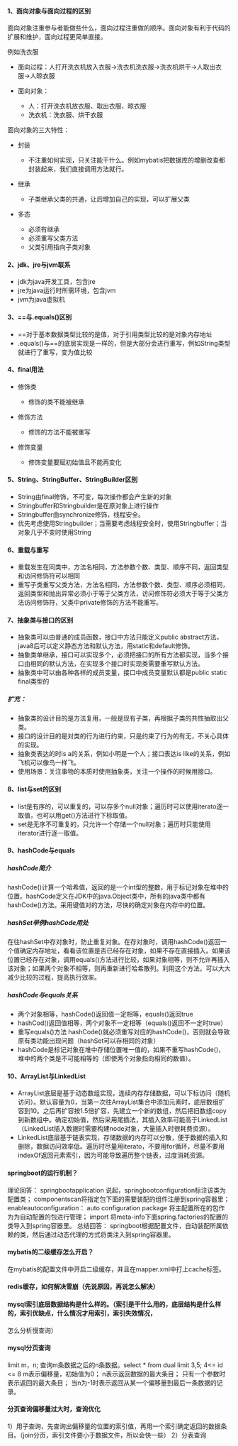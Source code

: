 #### 1、面向对象与面向过程的区别

面向对象注重参与者能做些什么，面向过程注重做的顺序。面向对象有利于代码的扩展和维护，面向过程更简单直接。

例如洗衣服

* 面向过程：人打开洗衣机放入衣服->洗衣机洗衣服->洗衣机烘干->人取出衣服->人晾衣服

* 面向对象：
  * 人：打开洗衣机放衣服、取出衣服、晾衣服
  * 洗衣机：洗衣服、烘干衣服

面向对象的三大特性：

* 封装
  * 不注重如何实现，只关注能干什么。例如mybatis把数据库的增删改查都封装起来，我们直接调用方法就行。

* 继承
  * 子类继承父类的共通，让后增加自己的实现，可以扩展父类
* 多态
  * 必须有继承
  * 必须重写父类方法
  * 父类引用指向子类对象

#### 2、jdk、jre与jvm联系

* jdk为java开发工具，包含jre
* jre为java运行时所需环境，包含jvm
* jvm为java虚拟机

#### 3、==与.equals()区别

* ==对于基本数据类型比较的是值，对于引用类型比较的是对象内存地址
* .equals()与==的底层实现是一样的，但是大部分会进行重写，例如String类型就进行了重写，变为值比较

#### 4、final用法

* 修饰类
  * 修饰的类不能被继承

* 修饰方法
  * 修饰的方法不能被重写
* 修饰变量
  * 修饰变量要赋初始值且不能再变化

#### 5、String、StringBuffer、StringBuilder区别

* String由final修饰，不可变，每次操作都会产生新的对象
* Stringbuffer和Stringbuilder是在原对象上进行操作
* Stringbuffer由synchronize修饰，线程安全。
* 优先考虑使用Stringbuilder；当需要考虑线程安全时，使用Stringbuffer；当对象几乎不变时使用String

#### 6、重载与重写

* 重载发生在同类中，方法名相同，方法参数个数、类型、顺序不同，返回类型和访问修饰符可以相同
* 重写子类重写父类方法，方法名相同，方法参数个数、类型、顺序必须相同，返回类型和抛出异常必须小于等于父类方法，访问修饰符必须大于等于父类方法访问修饰符，父类中private修饰的方法不能重写。

#### 7、抽象类与接口的区别

* 抽象类可以由普通的成员函数，接口中方法只能定义public abstract方法，java8后可以定义静态方法和默认方法，用static和default修饰。
* 抽象类单继承，接口可以实现多个，必须把接口的所有方法都实现，当多个接口由相同的默认方法，在实现多个接口时实现类需要重写默认方法。
* 抽象类中可以由各种各样的成员变量，接口中成员变量默认都是public static final类型的

##### 扩充：

* 抽象类的设计目的是方法复用，一般是现有子类，再根据子类的共性抽取出父类。
* 接口的设计目的是对类的行为进行约束，只是约束了行为的有无，不关心具体的实现。
* 抽象类表达的时is a的关系，例如小明是一个人；接口表达is like的关系，例如飞机可以像鸟一样飞。
* 使用场景：关注事物的本质时使用抽象类，关注一个操作的时候用接口。

#### 8、list与set的区别

* list是有序的，可以重复的，可以存多个null对象；遍历时可以使用iterato逐一取值，也可以用get()方法进行下标取值。
* set是无序不可重复的，只允许一个存储一个null对象；遍历时只能使用iterator进行逐一取值。

#### 9、hashCode与equals

##### hashCode简介

​	hashCode()计算一个哈希值，返回的是一个int型的整数，用于标记对象在堆中的位置。hashCode定义在JDK中的java.Object类中，所有的java类中都有hashCode()方法。采用键值对的方法，尽快的确定对象在内存中的位置。

##### hashSet举例hashCode用处

​	在往hashSet中存对象时，防止重复对象。在存对象时，调用hashCode()返回一个值确定内存地址，看看该位置是否已经存在对象，如果不存在直接插入。如果该位置已经存在对象，调用equals()方法进行比较，如果对象相等，则不允许再插入该对象；如果两个对象不相等，则再重新进行哈希散列。利用这个方法，可以大大减少比较的过程，提高执行效率。

##### hashCode与equals关系

* 两个对象相等，hashCode()返回值一定相等，equals()返回true
* hashCod()返回值相等，两个对象不一定相等（equals()返回不一定时true）
* 重写equals()方法 hashCode()就必须重写对应的hashCode()，否则就会导致原有类功能出现问题（hashSet可以存相同的对象）
* hashCode是标记对象在堆中存储位置唯一值的，如果不重写hashCode()，堆中的两个类是不可能相等的（即使两个对象指向相同的数值）。

#### 10、ArrayList与LinkedList

* ArrayList底层是基于动态数组实现，连续内存存储数据，可以下标访问（随机访问）。默认容量为0，当第一次往ArrayList集合中添加元素时，底层数组扩容到10。之后再扩容按1.5倍扩容，先建立一个新的数组，然后把旧数组copy到新数组中。确定初始值，然后采用尾插法，其插入效率可能高于LinkedList（LinkedList插入数据时需要构建node对象，大量插入时很耗费资源）。
* LinkedList底层基于链表实现，存储数据的内存可以分散，便于数据的插入和删除，数据访问效率低。遍历时尽量用iterato，不要用for循环，尽量不要用indexOf返回元素索引，因为可能导致遍历整个链表，过度消耗资源。



#### springboot的运行机制？

理论回答：
springbootapplication 说起，springbootconfiguration标注该类为配置类；
componentscan将指定包下面的需要装配的组件注册到spring容器里；
enableautoconfiguration：
auto configuration package 将主配置所在的包作为为自动配置的包进行管理； 
import 将meta-info下面spring.factories的配置的类导入到spring容器里。 
总结回答：
springboot根据配置文件，自动装配所属依赖的类，然后通过动态代理的方式将类注入到spring容器里。

#### mybatis的二级缓存怎么开启？

在mybatis的配置文件中开启二级缓存，并且在mapper.xml中打上cache标签。

#### redis缓存，如何解决雪崩（先说原因，再说怎么解决）

#### mysql索引底层数据结构是什么样的。（索引是干什么用的，底层结构是什么样的，索引优缺点，什么情况才用索引，索引失效情况，

怎么分析慢查询）

#### mysql分页查询

  limit m，n; 查询m条数据之后的n条数据。select * from dual limit 3,5;  4<= id <= 8
  m表示偏移量，初始值为0；
  n表示返回数据的最大条目；
  只有一个参数时表示返回的最大条目；
  当n为-1时表示返回从某一个偏移量到最后一条数据的记录。

#### 分页查询偏移量过大时，查询优化

   1）用子查询，先查询出偏移量的位置的索引值，再用一个索引确定返回的数据条目。（join分页，索引文件要小于数据文件，所以会快一些）
   2）分表查询